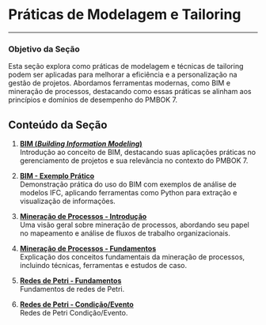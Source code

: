 # Práticas de Modelagem e Tailoring

---

### **Objetivo da Seção**
Esta seção explora como práticas de modelagem e técnicas de tailoring podem ser aplicadas para melhorar a eficiência e a personalização na gestão de projetos. Abordamos ferramentas modernas, como BIM e mineração de processos, destacando como essas práticas se alinham aos princípios e domínios de desempenho do PMBOK 7.



## Conteúdo da Seção

1. **[BIM (*Building Information Modeling*)](BIM/BIM.md)**  
   Introdução ao conceito de BIM, destacando suas aplicações práticas no gerenciamento de projetos e sua relevância no contexto do PMBOK 7.

2. **[BIM - Exemplo Prático](BIM/BIM-exemplo.ipynb)**  
   Demonstração prática do uso do BIM com exemplos de análise de modelos IFC, aplicando ferramentas como Python para extração e visualização de informações.

3. **[Mineração de Processos - Introdução](mineracaoProcessos/mineracao-processos-intro.md)**  
   Uma visão geral sobre mineração de processos, abordando seu papel no mapeamento e análise de fluxos de trabalho organizacionais.

4. **[Mineração de Processos - Fundamentos](mineracaoProcessos/mineracao-processos-fund.md)**  
   Explicação dos conceitos fundamentais da mineração de processos, incluindo técnicas, ferramentas e estudos de caso.

5. **[Redes de Petri - Fundamentos](redesPetri/redesPetri-fund.md)**  
Fundamentos de redes de Petri.

6. **[Redes de Petri - Condição/Evento](redesPetri/redesPetri-CE.md)**  
Redes de Petri Condição/Evento.
